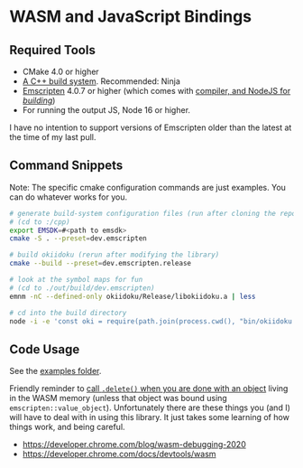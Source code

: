 <!-- SPDX-FileCopyrightText: 2020 David Fong -->
<!-- SPDX-License-Identifier: CC0-1.0 -->
<!-- cspell:dictionaries cpp-refined -->
# WASM and JavaScript Bindings

## Required Tools

- CMake 4.0 or higher
- [A C++ build system](https://cmake.org/cmake/help/latest/manual/cmake-generators.7.html). Recommended: Ninja
- [Emscripten](https://emscripten.org/docs/getting_started/downloads.html) 4.0.7 or higher (which comes with [compiler, and NodeJS for _building_](https://emscripten.org/docs/building_from_source/toolchain_what_is_needed.html))
- For running the output JS, Node 16 or higher.
  <!-- maintainer note: From `rg '^var MIN_NODE_VERSION\s?=\s\d+;' ${EMSDK}/upstream/emscripten/src/settings.js`. Reflect in package.json::engines -->

I have no intention to support versions of Emscripten older than the latest at the time of my last pull.

## Command Snippets

Note: The specific cmake configuration commands are just examples. You can do whatever works for you.

```sh
# generate build-system configuration files (run after cloning the repo)
# (cd to :/cpp)
export EMSDK=#<path to emsdk>
cmake -S . --preset=dev.emscripten

# build okiidoku (rerun after modifying the library)
cmake --build --preset=dev.emscripten.release

# look at the symbol maps for fun
# (cd to ./out/build/dev.emscripten)
emnm -nC --defined-only okiidoku/Release/libokiidoku.a | less

# cd into the build directory
node -i -e 'const oki = require(path.join(process.cwd(), "bin/okiidoku.js"))'
```

## Code Usage

See the [examples folder](./examples/).

Friendly reminder to [call `.delete()` when you are done with an object](https://emscripten.org/docs/porting/connecting_cpp_and_javascript/embind.html#memory-management) living in the WASM memory (unless that object was bound using `emscripten::value_object`). Unfortunately there are these things you (and I) will have to deal with in using this library. It just takes some learning of how things work, and being careful.

- https://developer.chrome.com/blog/wasm-debugging-2020
- https://developer.chrome.com/docs/devtools/wasm